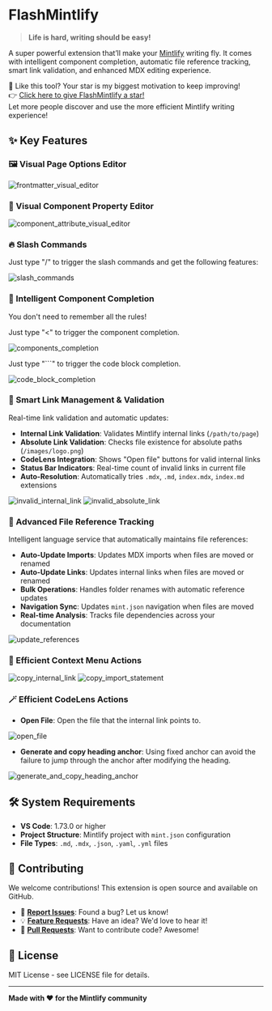 # FlashMintlify

> **Life is hard, writing should be easy!**

A super powerful extension that’ll make your [Mintlify](https://mintlify.com/) writing fly. It comes with intelligent component completion, automatic file reference tracking, smart link validation, and enhanced MDX editing experience.

🌟 Like this tool? Your star is my biggest motivation to keep improving!  
👉 [Click here to give FlashMintlify a star!](https://github.com/Match-Yang/FlashMintlify)  
Let more people discover and use the more efficient Mintlify writing experience!

## ✨ Key Features


### 🖼️ Visual Page Options Editor

![frontmatter_visual_editor](https://raw.githubusercontent.com/Match-Yang/FlashMintlify/main/images/set-frontmatter.gif)

### 🧩 Visual Component Property Editor

![component_attribute_visual_editor](https://raw.githubusercontent.com/Match-Yang/FlashMintlify/main/images/set-properties.gif)

### 🔥 Slash Commands

Just type "/" to trigger the slash commands and get the following features:

![slash_commands](https://raw.githubusercontent.com/Match-Yang/FlashMintlify/main/images/slash_command.gif)

### 🚀 Intelligent Component Completion
You don't need to remember all the rules!

Just type "<" to trigger the component completion.

![components_completion](https://raw.githubusercontent.com/Match-Yang/FlashMintlify/main/images/components_completion.gif)

Just type "```" to trigger the code block completion.

![code_block_completion](https://raw.githubusercontent.com/Match-Yang/FlashMintlify/main/images/code_block_completion.gif)


### 🔗 Smart Link Management & Validation
Real-time link validation and automatic updates:

- **Internal Link Validation**: Validates Mintlify internal links (`/path/to/page`)
- **Absolute Link Validation**: Checks file existence for absolute paths (`/images/logo.png`)
- **CodeLens Integration**: Shows "Open file" buttons for valid internal links
- **Status Bar Indicators**: Real-time count of invalid links in current file
- **Auto-Resolution**: Automatically tries `.mdx`, `.md`, `index.mdx`, `index.md` extensions

![invalid_internal_link](https://raw.githubusercontent.com/Match-Yang/FlashMintlify/main/images/invalid_internal_link.gif)
![invalid_absolute_link](https://raw.githubusercontent.com/Match-Yang/FlashMintlify/main/images/invalid_absolute_link.gif)

### 📁 Advanced File Reference Tracking
Intelligent language service that automatically maintains file references:

- **Auto-Update Imports**: Updates MDX imports when files are moved or renamed
- **Auto-Update Links**: Updates internal links when files are moved or renamed
- **Bulk Operations**: Handles folder renames with automatic reference updates
- **Navigation Sync**: Updates `mint.json` navigation when files are moved
- **Real-time Analysis**: Tracks file dependencies across your documentation

![update_references](https://raw.githubusercontent.com/Match-Yang/FlashMintlify/main/images/update_references.gif)

### 🎯 Efficient Context Menu Actions

![copy_internal_link](https://raw.githubusercontent.com/Match-Yang/FlashMintlify/main/images/copy_internal_link.gif)
![copy_import_statement](https://raw.githubusercontent.com/Match-Yang/FlashMintlify/main/images/copy_import_statement.gif)

### 🪄 Efficient CodeLens Actions

- **Open File**: Open the file that the internal link points to.

![open_file](https://raw.githubusercontent.com/Match-Yang/FlashMintlify/main/images/open_file.gif)

- **Generate and copy heading anchor**:  Using fixed anchor can avoid the failure to jump through the anchor after modifying the heading.

![generate_and_copy_heading_anchor](https://raw.githubusercontent.com/Match-Yang/FlashMintlify/main/images/generate_and_copy_heading_anchor.gif)


## 🛠️ System Requirements

- **VS Code**: 1.73.0 or higher
- **Project Structure**: Mintlify project with `mint.json` configuration
- **File Types**: `.md`, `.mdx`, `.json`, `.yaml`, `.yml` files

## 🤝 Contributing

We welcome contributions! This extension is open source and available on GitHub.

- 🐛 [**Report Issues**](https://github.com/Match-Yang/FlashMintlify/issues/new): Found a bug? Let us know!
- 💡 [**Feature Requests**](https://github.com/Match-Yang/FlashMintlify/issues/new): Have an idea? We'd love to hear it!
- 🔧 [**Pull Requests**](https://github.com/Match-Yang/FlashMintlify/pulls): Want to contribute code? Awesome!

## 📄 License

MIT License - see LICENSE file for details.

---

**Made with ❤️ for the Mintlify community**